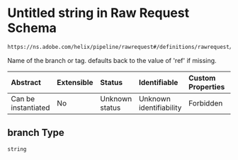# Untitled string in Raw Request Schema

```txt
https://ns.adobe.com/helix/pipeline/rawrequest#/definitions/rawrequest/properties/params/properties/branch
```

Name of the branch or tag. defaults back to the value of 'ref' if missing.

| Abstract            | Extensible | Status         | Identifiable            | Custom Properties | Additional Properties | Access Restrictions | Defined In                                                                |
| :------------------ | :--------- | :------------- | :---------------------- | :---------------- | :-------------------- | :------------------ | :------------------------------------------------------------------------ |
| Can be instantiated | No         | Unknown status | Unknown identifiability | Forbidden         | Allowed               | none                | [rawrequest.schema.json\*](rawrequest.schema.json "open original schema") |

## branch Type

`string`

